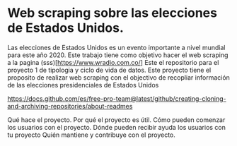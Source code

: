 # Web scraping sobre las elecciones de Estados Unidos.

Las elecciones de Estados Unidos es un evento importante a nivel mundial para este año 2020. Este trabajo tiene como objetivo hacer el web scraping a la pagina (sss)[https://www.wradio.com.co/]
Este el repositorio para el proyecto 1 de tipologia y ciclo de vida de datos. Este proyecto tiene el proposito de realizar web scraping con el objectivo de recopliar información de las elecciones presidenciales de Estados Unidos


https://docs.github.com/es/free-pro-team@latest/github/creating-cloning-and-archiving-repositories/about-readmes



Qué hace el proyecto.
Por qué el proyecto es útil.
Cómo pueden comenzar los usuarios con el proyecto.
Dónde pueden recibir ayuda los usuarios con tu proyecto
Quién mantiene y contribuye con el proyecto.

